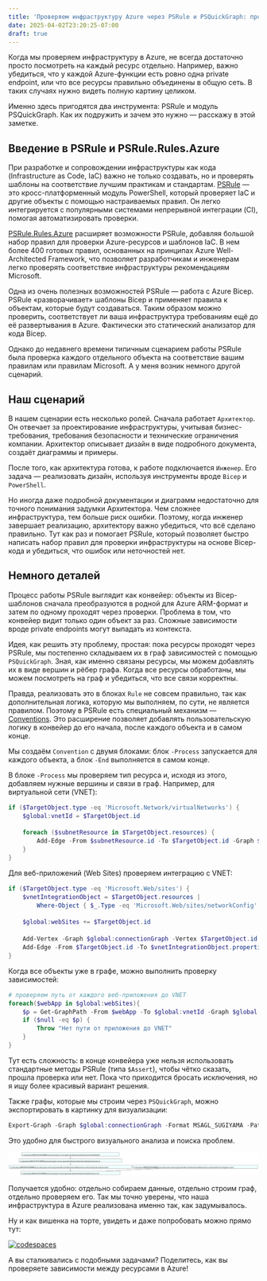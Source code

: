 ```yaml
---
title: 'Проверяем инфраструктуру Azure через PSRule и PSQuickGraph: простая история о сложных зависимостях'
date: 2025-04-02T23:20:25-07:00
draft: true
---
```


Когда мы проверяем инфраструктуру в Azure, не всегда достаточно просто посмотреть на каждый ресурс отдельно. Например, важно убедиться, что у каждой Azure-функции есть ровно одна private endpoint, или что все ресурсы правильно объединены в общую сеть. В таких случаях нужно видеть полную картину целиком.

Именно здесь пригодятся два инструмента: PSRule и модуль PSQuickGraph. Как их подружить и зачем это нужно — расскажу в этой заметке.

<!-- MORE -->

## Введение в PSRule и PSRule.Rules.Azure

При разработке и сопровождении инфраструктуры как кода (Infrastructure as Code, IaC) важно не только создавать, но и проверять шаблоны на соответствие лучшим практикам и стандартам. [PSRule](https://github.com/microsoft/PSRule) — это кросс-платформенный модуль PowerShell, который проверяет IaC и другие объекты с помощью настраиваемых правил. Он легко интегрируется с популярными системами непрерывной интеграции (CI), помогая автоматизировать проверки.

[PSRule.Rules.Azure](https://github.com/Azure/PSRule.Rules.Azure) расширяет возможности PSRule, добавляя большой набор правил для проверки Azure-ресурсов и шаблонов IaC. В нем более 400 готовых правил, основанных на принципах Azure Well-Architected Framework, что позволяет разработчикам и инженерам легко проверять соответствие инфраструктуры рекомендациям Microsoft.

Одна из очень полезных возможностей PSRule — работа с Azure Bicep. PSRule «разворачивает» шаблоны Bicep и применяет правила к объектам, которые будут создаваться. Таким образом можно проверить, соответствует ли ваша инфраструктура требованиям ещё до её развертывания в Azure. Фактически это статический анализатор для кода Bicep.

Однако до недавнего времени типичным сценарием работы PSRule была проверка каждого отдельного объекта на соответствие вашим правилам или правилам Microsoft. А у меня возник немного другой сценарий.

## Наш сценарий

В нашем сценарии есть несколько ролей. Сначала работает `Архитектор`. Он отвечает за проектирование инфраструктуры, учитывая бизнес-требования, требования безопасности и технические ограничения компании. Архитектор описывает дизайн в виде подробного документа, создаёт диаграммы и примеры.

После того, как архитектура готова, к работе подключается `Инженер`. Его задача — реализовать дизайн, используя инструменты вроде `Bicep` и `PowerShell`.

Но иногда даже подробной документации и диаграмм недостаточно для точного понимания задумки Архитектора. Чем сложнее инфраструктура, тем больше риск ошибки. Поэтому, когда инженер завершает реализацию, архитектору важно убедиться, что всё сделано правильно. Тут как раз и помогает PSRule, который позволяет быстро написать набор правил для проверки инфраструктуры на основе Bicep-кода и убедиться, что ошибок или неточностей нет.

## Немного деталей

Процесс работы PSRule выглядит как конвейер: объекты из Bicep-шаблонов сначала преобразуются в родной для Azure ARM-формат и затем по одному проходят через проверки. Проблема в том, что конвейер видит только один объект за раз. Сложные зависимости вроде private endpoints могут выпадать из контекста.

Идея, как решить эту проблему, простая: пока ресурсы проходят через PSRule, мы постепенно складываем их в граф зависимостей с помощью `PSQuickGraph`. Зная, как именно связаны ресурсы, мы можем добавлять их в виде вершин и рёбер графа. Когда все ресурсы обработаны, мы можем посмотреть на граф и убедиться, что все связи корректны.

Правда, реализовать это в блоках `Rule` не совсем правильно, так как дополнительная логика, которую мы выполняем, по сути, не является правилом. Поэтому в PSRule есть специальный механизм — [Conventions](https://microsoft.github.io/PSRule/v2/concepts/PSRule/en-US/about_PSRule_Conventions/). Это расширение позволяет добавлять пользовательскую логику в конвейер до его начала, после каждого объекта и в самом конце.

Мы создаём `Convention` с двумя блоками: блок `-Process` запускается для каждого объекта, а блок `-End` выполняется в самом конце.

В блоке `-Process` мы проверяем тип ресурса и, исходя из этого, добавляем нужные вершины и связи в граф. Например, для виртуальной сети (VNET):

```powershell
if ($TargetObject.type -eq 'Microsoft.Network/virtualNetworks') {
    $global:vnetId = $TargetObject.id

    foreach ($subnetResource in $TargetObject.resources) {
        Add-Edge -From $subnetResource.id -To $TargetObject.id -Graph $global:connectionGraph
    }
}
```

Для веб-приложений (Web Sites) проверяем интеграцию с VNET:

```powershell
if ($TargetObject.type -eq 'Microsoft.Web/sites') {
    $vnetIntegrationObject = $TargetObject.resources |
        Where-Object { $_.Type -eq 'Microsoft.Web/sites/networkConfig' }

    $global:webSites += $TargetObject.id

    Add-Vertex -Graph $global:connectionGraph -Vertex $TargetObject.id
    Add-Edge -From $TargetObject.id -To $vnetIntegrationObject.properties.subnetResourceId -Graph $global:connectionGraph
}
```

Когда все объекты уже в графе, можно выполнить проверку зависимостей:

```powershell
# проверяем путь от каждого веб-приложения до VNET
foreach($webApp in $global:webSites){
    $p = Get-GraphPath -From $webApp -To $global:vnetId -Graph $global:connectionGraph
    if ($null -eq $p) {
        Throw "Нет пути от приложения до VNET"
    }
}
```

Тут есть сложность: в конце конвейера уже нельзя использовать стандартные методы PSRule (типа `$Assert`), чтобы чётко сказать, прошла проверка или нет. Пока что приходится бросать исключения, но я ищу более красивый вариант решения.

Также графы, которые мы строим через `PSQuickGraph`, можно экспортировать в картинку для визуализации:

```powershell
Export-Graph -Graph $global:connectionGraph -Format MSAGL_SUGIYAMA -Path ./output/graph.svg
```

Это удобно для быстрого визуального анализа и поиска проблем.

![depGraph](pvtEndpointGraph.svg)

Получается удобно: отдельно собираем данные, отдельно строим граф, отдельно проверяем его. Так мы точно уверены, что наша инфраструктура в Azure реализована именно так, как задумывалось.

Ну и как вишенка на торте, увидеть и даже попробовать можно прямо тут:

[![codespaces](https://github.com/codespaces/badge.svg)](https://github.com/codespaces/new?repo=eosfor/psrule-demo&ref=main)

А вы сталкивались с подобными задачами? Поделитесь, как вы проверяете зависимости между ресурсами в Azure!
